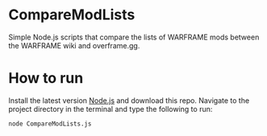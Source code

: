 # CompareModLists

Simple Node.js scripts that compare the lists of WARFRAME mods between the WARFRAME wiki and overframe.gg.

# How to run

Install the latest version [Node.js](https://github.com/nodejs/node) and download this repo. Navigate to the project directory in the terminal and type the following to run:

```node CompareModLists.js```
